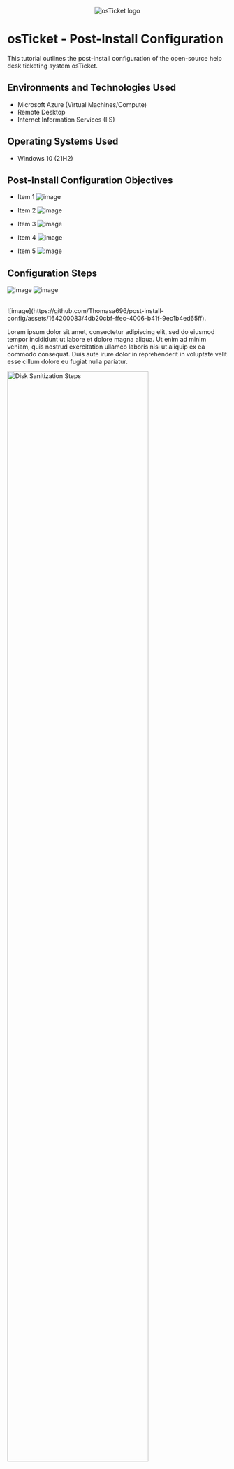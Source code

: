 <p align="center">
<img src="https://i.imgur.com/Clzj7Xs.png" alt="osTicket logo"/>
</p>

<h1>osTicket - Post-Install Configuration</h1>
This tutorial outlines the post-install configuration of the open-source help desk ticketing system osTicket.<br />



<h2>Environments and Technologies Used</h2>

- Microsoft Azure (Virtual Machines/Compute)
- Remote Desktop
- Internet Information Services (IIS)

<h2>Operating Systems Used </h2>

- Windows 10</b> (21H2)

<h2>Post-Install Configuration Objectives</h2>

- Item 1  ![image](https://github.com/Thomasa696/post-install-config/assets/164200083/bbd6c702-72a4-4db7-bcba-c9b69543683c)

- Item 2  ![image](https://github.com/Thomasa696/post-install-config/assets/164200083/299f76d8-ab17-4308-86a3-93425e272765)

- Item 3  ![image](https://github.com/Thomasa696/post-install-config/assets/164200083/17d88c9a-e340-40cb-aa6f-282f57eecb5c)

- Item 4  ![image](https://github.com/Thomasa696/post-install-config/assets/164200083/5a1800d4-c0c9-4a6c-be2b-3041907d579c)

- Item 5  ![image](https://github.com/Thomasa696/post-install-config/assets/164200083/4e220f3d-df2c-4fb2-a004-2505aeb91a99)
 
  

<h2>Configuration Steps</h2>

![image](https://github.com/Thomasa696/post-install-config/assets/164200083/ef24af93-4562-42db-a0e5-131fbe9188cf)
![image](https://github.com/Thomasa696/post-install-config/assets/164200083/5f2087ca-b14d-4072-8a70-706fdf913d03)


<p> 
<br />
![image](https://github.com/Thomasa696/post-install-config/assets/164200083/4db20cbf-ffec-4006-b41f-9ec1b4ed65ff).



<p>
Lorem ipsum dolor sit amet, consectetur adipiscing elit, sed do eiusmod tempor incididunt ut labore et dolore magna aliqua. Ut enim ad minim veniam, quis nostrud exercitation ullamco laboris nisi ut aliquip ex ea commodo consequat. Duis aute irure dolor in reprehenderit in voluptate velit esse cillum dolore eu fugiat nulla pariatur.
</p>



<img src="https://i.imgur.com/DJmEXEB.png" height="80%" width="80%" alt="Disk Sanitization Steps"/>
</p>
<p>
Lorem ipsum dolor sit amet, consectetur adipiscing elit, sed do eiusmod tempor incididunt ut labore et dolore magna aliqua. Ut enim ad minim veniam, quis nostrud exercitation ullamco laboris nisi ut aliquip ex ea commodo consequat. Duis aute irure dolor in reprehenderit in voluptate velit esse cillum dolore eu fugiat nulla pariatur.
</p>
<br />

<p>
<img src="https://i.imgur.com/DJmEXEB.png" height="80%" width="80%" alt="Disk Sanitization Steps"/>
</p>
<p>
Lorem ipsum dolor sit amet, consectetur adipiscing elit, sed do eiusmod tempor incididunt ut labore et dolore magna aliqua. Ut enim ad minim veniam, quis nostrud exercitation ullamco laboris nisi ut aliquip ex ea commodo consequat. Duis aute irure dolor in reprehenderit in voluptate velit esse cillum dolore eu fugiat nulla pariatur.
</p>
<br />
